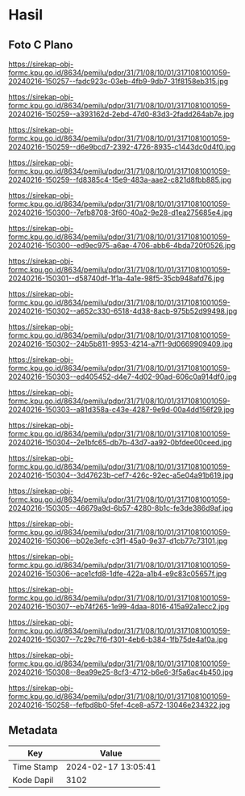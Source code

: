 # Hasil

## Foto C Plano

https://sirekap-obj-formc.kpu.go.id/8634/pemilu/pdpr/31/71/08/10/01/3171081001059-20240216-150257--fadc923c-03eb-4fb9-9db7-31f8158eb315.jpg

https://sirekap-obj-formc.kpu.go.id/8634/pemilu/pdpr/31/71/08/10/01/3171081001059-20240216-150259--a393162d-2ebd-47d0-83d3-2fadd264ab7e.jpg

https://sirekap-obj-formc.kpu.go.id/8634/pemilu/pdpr/31/71/08/10/01/3171081001059-20240216-150259--d6e9bcd7-2392-4726-8935-c1443dc0d4f0.jpg

https://sirekap-obj-formc.kpu.go.id/8634/pemilu/pdpr/31/71/08/10/01/3171081001059-20240216-150259--fd8385c4-15e9-483a-aae2-c821d8fbb885.jpg

https://sirekap-obj-formc.kpu.go.id/8634/pemilu/pdpr/31/71/08/10/01/3171081001059-20240216-150300--7efb8708-3f60-40a2-9e28-d1ea275685e4.jpg

https://sirekap-obj-formc.kpu.go.id/8634/pemilu/pdpr/31/71/08/10/01/3171081001059-20240216-150300--ed9ec975-a6ae-4706-abb6-4bda720f0526.jpg

https://sirekap-obj-formc.kpu.go.id/8634/pemilu/pdpr/31/71/08/10/01/3171081001059-20240216-150301--d58740df-1f1a-4a1e-98f5-35cb948afd76.jpg

https://sirekap-obj-formc.kpu.go.id/8634/pemilu/pdpr/31/71/08/10/01/3171081001059-20240216-150302--a652c330-6518-4d38-8acb-975b52d99498.jpg

https://sirekap-obj-formc.kpu.go.id/8634/pemilu/pdpr/31/71/08/10/01/3171081001059-20240216-150302--24b5b811-9953-4214-a7f1-9d0669909409.jpg

https://sirekap-obj-formc.kpu.go.id/8634/pemilu/pdpr/31/71/08/10/01/3171081001059-20240216-150303--ed405452-d4e7-4d02-90ad-606c0a914df0.jpg

https://sirekap-obj-formc.kpu.go.id/8634/pemilu/pdpr/31/71/08/10/01/3171081001059-20240216-150303--a81d358a-c43e-4287-9e9d-00a4dd156f29.jpg

https://sirekap-obj-formc.kpu.go.id/8634/pemilu/pdpr/31/71/08/10/01/3171081001059-20240216-150304--2e1bfc65-db7b-43d7-aa92-0bfdee00ceed.jpg

https://sirekap-obj-formc.kpu.go.id/8634/pemilu/pdpr/31/71/08/10/01/3171081001059-20240216-150304--3d47623b-cef7-426c-92ec-a5e04a91b619.jpg

https://sirekap-obj-formc.kpu.go.id/8634/pemilu/pdpr/31/71/08/10/01/3171081001059-20240216-150305--46679a9d-6b57-4280-8b1c-fe3de386d9af.jpg

https://sirekap-obj-formc.kpu.go.id/8634/pemilu/pdpr/31/71/08/10/01/3171081001059-20240216-150306--b02e3efc-c3f1-45a0-9e37-d1cb77c73101.jpg

https://sirekap-obj-formc.kpu.go.id/8634/pemilu/pdpr/31/71/08/10/01/3171081001059-20240216-150306--ace1cfd8-1dfe-422a-a1b4-e9c83c05657f.jpg

https://sirekap-obj-formc.kpu.go.id/8634/pemilu/pdpr/31/71/08/10/01/3171081001059-20240216-150307--eb74f265-1e99-4daa-8016-415a92a1ecc2.jpg

https://sirekap-obj-formc.kpu.go.id/8634/pemilu/pdpr/31/71/08/10/01/3171081001059-20240216-150307--7c29c7f6-f301-4eb6-b384-1fb75de4af0a.jpg

https://sirekap-obj-formc.kpu.go.id/8634/pemilu/pdpr/31/71/08/10/01/3171081001059-20240216-150308--8ea99e25-8cf3-4712-b6e6-3f5a6ac4b450.jpg

https://sirekap-obj-formc.kpu.go.id/8634/pemilu/pdpr/31/71/08/10/01/3171081001059-20240216-150258--fefbd8b0-5fef-4ce8-a572-13046e234322.jpg


## Metadata

| Key        | Value               |
| ---------- | ------------------- |
| Time Stamp | 2024-02-17 13:05:41 |
| Kode Dapil | 3102                |



